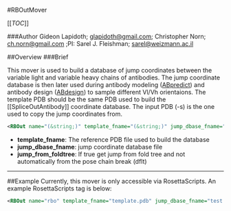 #RBOutMover

[[_TOC_]]

###Author
Gideon Lapidoth; glapidoth@gmail.com; Christopher Norn; ch.norn@gmail.com ;PI: Sarel J. Fleishman; sarel@weizmann.ac.il

##Overview
###Brief 

This mover is used to build a database of jump coordinates between the variable light and variable heavy chains of antibodies. The jump coordinate database is then later used during antibody modeling ([ABpredict](https://www.ncbi.nlm.nih.gov/pubmed/27717001)) and antibody design ([ABdesign](https://onlinelibrary.wiley.com/doi/full/10.1002/prot.24779)) to sample different Vl/Vh orientaions. The template PDB should be the same PDB used to build the [[SpliceOutAntibody]] coordinate database. The input PDB (-s) is the one used to copy the jump coordinates from.

```xml
<RBOut name="(&string;)" template_fname="(&string;)" jump_dbase_fname="(&string;)" jump_from_foldtree="(false &bool;)" />
```


-   **template_fname**: The reference PDB file used to build the database
-   **jump_dbase_fname**: jump coordinate database file
-   **jump_from_foldtree**: If true get jump from fold tree and not automatically from the pose chain break (dflt)

---

##Example
Currently, this mover is only accessible via RosettaScripts. 
An example RosettaScripts tag is below:

```xml
<RBOut name="rbo" template_fname="template.pdb" jump_dbase_fname="test.db" jump_from_foldtree="0" />
```